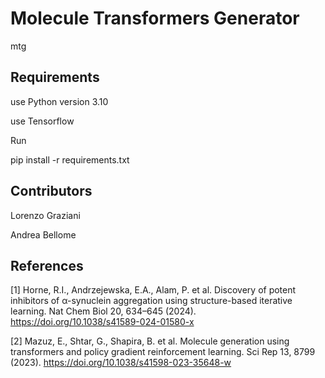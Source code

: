 # Molecule Transformers Generator
mtg

## Requirements
use Python version 3.10

use Tensorflow

Run

pip install -r requirements.txt

## Contributors
Lorenzo Graziani

Andrea Bellome

## References

<a id="1">[1]</a> 
Horne, R.I., Andrzejewska, E.A., Alam, P. et al. Discovery of potent inhibitors of α-synuclein aggregation using structure-based iterative learning. Nat Chem Biol 20, 634–645 (2024). https://doi.org/10.1038/s41589-024-01580-x

<a id="2">[2]</a> 
Mazuz, E., Shtar, G., Shapira, B. et al. Molecule generation using transformers and policy gradient reinforcement learning. Sci Rep 13, 8799 (2023). https://doi.org/10.1038/s41598-023-35648-w
